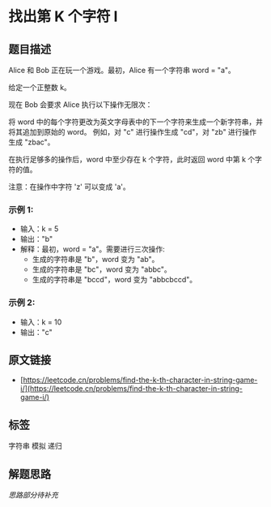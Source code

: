 # 找出第 K 个字符 I

## 题目描述

Alice 和 Bob 正在玩一个游戏。最初，Alice 有一个字符串 word = "a"。

给定一个正整数 k。

现在 Bob 会要求 Alice 执行以下操作无限次：

将 word 中的每个字符更改为英文字母表中的下一个字符来生成一个新字符串，并将其追加到原始的 word。
例如，对 "c" 进行操作生成 "cd"，对 "zb" 进行操作生成 "zbac"。

在执行足够多的操作后，word 中至少存在 k 个字符，此时返回 word 中第 k 个字符的值。

注意：在操作中字符 'z' 可以变成 'a'。

### 示例 1:

- 输入：k = 5
- 输出："b"
- 解释：最初，word = "a"。需要进行三次操作:
    - 生成的字符串是 "b"，word 变为 "ab"。
    - 生成的字符串是 "bc"，word 变为 "abbc"。
    - 生成的字符串是 "bccd"，word 变为 "abbcbccd"。

### 示例 2:

- 输入：k = 10
- 输出："c"

## 原文链接

* [https://leetcode.cn/problems/find-the-k-th-character-in-string-game-i/](https://leetcode.cn/problems/find-the-k-th-character-in-string-game-i/)

## 标签

字符串 模拟 递归

## 解题思路

*思路部分待补充*
